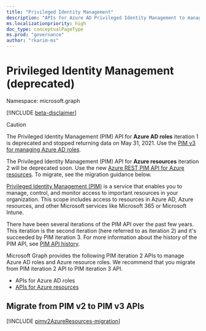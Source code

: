 ```yaml
---
title: "Privileged Identity Management"
description: "APIs for Azure AD Privileged Identity Management to manage Azure Active Directory roles and Azure resource roles."
ms.localizationpriority: high
doc_type: conceptualPageType
ms.prod: "governance"
author: "rkarim-ms"
---
```


# Privileged Identity Management (deprecated)

Namespace: microsoft.graph

[!INCLUDE [beta-disclaimer](../../includes/beta-disclaimer.md)]

>[!CAUTION]
>The Privileged Identity Management (PIM) API for **Azure AD roles** iteration 1 is deprecated and stopped returning data on May 31, 2021. Use the [PIM v3 for managing Azure AD roles](/graph/api/resources/privilegedidentitymanagementv3-overview).
>
>The Privileged Identity Management (PIM) API for **Azure resources** iteration 2 will be deprecated soon. Use the new [Azure REST PIM API for Azure resources](/rest/api/authorization/role-eligibility-schedule-requests). To migrate, see the migration guidance below.

[Privileged Identity Management (PIM)](/azure/active-directory/privileged-identity-management/pim-configure) is a service that enables you to manage, control, and monitor access to important resources in your organization. This scope includes access to resources in Azure AD, Azure resources, and other Microsoft services like Microsoft 365 or Microsoft Intune.

There have been several iterations of the PIM API over the past few years. This iteration is the second iteration (here referred to as iteration 2) and it's succeeded by PIM iteration 3. For more information about the history of the PIM API, see [PIM API history](/azure/active-directory/privileged-identity-management/pim-apis#pim-api-history).

Microsoft Graph provides the following PIM iteration 2 APIs to manage Azure AD roles and Azure resource roles. We recommend that you migrate from PIM iteration 2 API to PIM iteration 3 API.

- APIs for Azure AD roles
- [APIs for Azure resources](privilegedidentitymanagement-resources.md)

## Migrate from PIM v2 to PIM v3 APIs

[!INCLUDE [pimv2AzureResources-migration](../../includes/pimv2AzureResources-migration.md)]

<!-- uuid: 8fcb5dbc-d5aa-4681-8e31-b001d5168d79
2015-10-25 14:57:30 UTC -->
<!--
{
  "type": "#page.annotation",
  "description": "Service root",
  "keywords": "",
  "section": "documentation",
  "tocPath": "",
  "suppressions": []
}
-->
